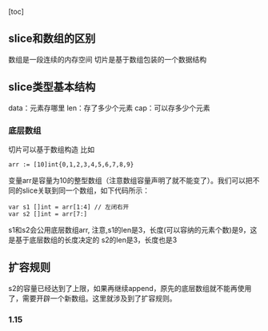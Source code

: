 [toc]

## slice和数组的区别
数组是一段连续的内存空间
切片是基于数组包装的一个数据结构
## slice类型基本结构
data：元素存哪里
len：存了多少个元素
cap：可以存多少个元素

### 底层数组
切片可以基于数组构造
比如
```
arr := [10]int{0,1,2,3,4,5,6,7,8,9}
```
变量arr是容量为10的整型数组（注意数组容量声明了就不能变了）。我们可以把不同的slice关联到同一个数组，如下代码所示：
```
var s1 []int = arr[1:4] // 左闭右开
var s2 []int = arr[7:]
```
s1和s2会公用底层数组arr,
注意,s1的len是3，长度(可以容纳的元素个数)是9，这是基于底层数组的长度决定的
s2的len是3，长度也是3
## 扩容规则
s2的容量已经达到了上限，如果再继续append，原先的底层数组就不能再使用了，需要开辟一个新数组。这里就涉及到了扩容规则。


### 1.15